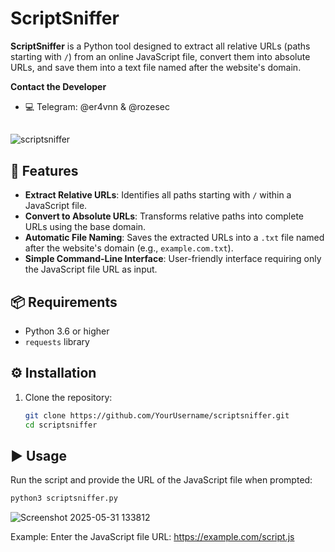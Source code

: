 # ScriptSniffer

**ScriptSniffer** is a Python tool designed to extract all relative URLs (paths starting with `/`) from an online JavaScript file, convert them into absolute URLs, and save them into a text file named after the website's domain.

**Contact the Developer**
- 💻 Telegram: @er4vnn & @rozesec
  
##
![scriptsniffer](https://github.com/user-attachments/assets/99fa82de-2118-432a-8bb8-558d283554a6)


## 🚀 Features

- **Extract Relative URLs**: Identifies all paths starting with `/` within a JavaScript file.
- **Convert to Absolute URLs**: Transforms relative paths into complete URLs using the base domain.
- **Automatic File Naming**: Saves the extracted URLs into a `.txt` file named after the website's domain (e.g., `example.com.txt`).
- **Simple Command-Line Interface**: User-friendly interface requiring only the JavaScript file URL as input.

## 📦 Requirements

- Python 3.6 or higher
- `requests` library

## ⚙️ Installation

1. Clone the repository:

   ```bash
   git clone https://github.com/YourUsername/scriptsniffer.git
   cd scriptsniffer

## ▶️ Usage

Run the script and provide the URL of the JavaScript file when prompted:

   ```bash
   python3 scriptsniffer.py
   ```

![Screenshot 2025-05-31 133812](https://github.com/user-attachments/assets/6552a0ab-6de2-4fbd-8f8a-4ce12fc5599f)

Example:
Enter the JavaScript file URL: https://example.com/script.js





